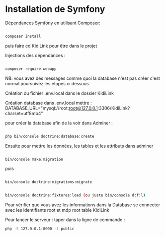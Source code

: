 # Installation de Symfony

Dépendances Symfony en utilisant Composer:

```bash

composer install

```

puis faire cd KidiLink pour être dans le projet

Injections des dépendances :

```bash

composer require webapp

```
NB: vous avez des messages comme quoi la database n'est pas créer c'est normal poursuivez les étapes ci dessous.

Création du fichier .env.local dans le dossier KidiLink

Création database dans .env.local mettre :
DATABASE_URL="mysql://root:root@127.0.0.1:3306/KidiLink?charset=utf8mb4"

pour créer la database afin de la voir dans Adminer :

```bash

php bin/console doctrine:database:create

```

Ensuite pour mettre les données, les tables et les attributs dans adminer

```bash

bin/console make:migration

```

puis

```bash

bin/console doctrine:migrations:migrate

```

```bash

bin/console doctrine:fixtures:load (ou juste bin/console d:f:l)
```

Pour vérifier que vous avez les informations dans la Database se connecter avec les identifiants root et mdp root table KidiLink

Pour lancer le serveur : taper dans la ligne de commande : 

```bash
php -S 127.0.0.1:8000 -t public
```